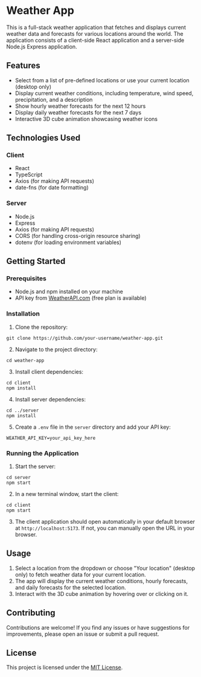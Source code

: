 # Weather App

This is a full-stack weather application that fetches and displays current weather data and forecasts for various locations around the world. The application consists of a client-side React application and a server-side Node.js Express application.

## Features

- Select from a list of pre-defined locations or use your current location (desktop only)
- Display current weather conditions, including temperature, wind speed, precipitation, and a description
- Show hourly weather forecasts for the next 12 hours
- Display daily weather forecasts for the next 7 days
- Interactive 3D cube animation showcasing weather icons

## Technologies Used

### Client

- React
- TypeScript
- Axios (for making API requests)
- date-fns (for date formatting)

### Server

- Node.js
- Express
- Axios (for making API requests)
- CORS (for handling cross-origin resource sharing)
- dotenv (for loading environment variables)

## Getting Started

### Prerequisites

- Node.js and npm installed on your machine
- API key from [WeatherAPI.com](https://www.weatherapi.com/) (free plan is available)

### Installation

1. Clone the repository:

```
git clone https://github.com/your-username/weather-app.git
```

2. Navigate to the project directory:

```
cd weather-app
```

3. Install client dependencies:

```
cd client
npm install
```

4. Install server dependencies:

```
cd ../server
npm install
```

5. Create a `.env` file in the `server` directory and add your API key:

```
WEATHER_API_KEY=your_api_key_here
```

### Running the Application

1. Start the server:

```
cd server
npm start
```

2. In a new terminal window, start the client:

```
cd client
npm start
```

3. The client application should open automatically in your default browser at `http://localhost:5173`. If not, you can manually open the URL in your browser.

## Usage

1. Select a location from the dropdown or choose "Your location" (desktop only) to fetch weather data for your current location.
2. The app will display the current weather conditions, hourly forecasts, and daily forecasts for the selected location.
3. Interact with the 3D cube animation by hovering over or clicking on it.

## Contributing

Contributions are welcome! If you find any issues or have suggestions for improvements, please open an issue or submit a pull request.

## License

This project is licensed under the [MIT License](LICENSE).


